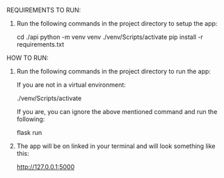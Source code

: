 REQUIREMENTS TO RUN:

1. Run the following commands in the project directory to setup the app:

    cd ./api
    python -m venv venv
    ./venv/Scripts/activate
    pip install -r requirements.txt

HOW TO RUN:

1. Run the following commands in the project directory to run the app:
   
   If you are not in a virtual environment:

    ./venv/Scripts/activate
   
   If you are, you can ignore the above mentioned command and run the following:

    flask run

2. The app will be on linked in your terminal and will look something like this:

    http://127.0.0.1:5000
